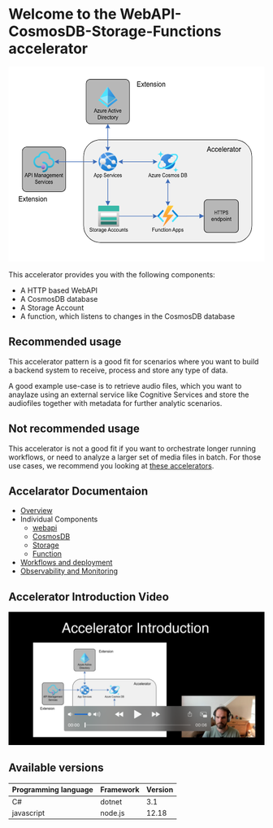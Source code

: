 # Welcome to the WebAPI-CosmosDB-Storage-Functions accelerator

![](docs/img/acceleratordiagram.png)

This accelerator provides you with the following components:
- A HTTP based WebAPI
- A CosmosDB database
- A Storage Account
- A function, which listens to changes in the CosmosDB database

## Recommended usage

This accelerator pattern is a good fit for scenarios where you want to build a backend system to receive, process and store any type of data.

A good example use-case is to retrieve audio files, which you want to anaylaze using an external service like Cognitive Services and store the audiofiles together with metadata for further analytic scenarios.

## Not recommended usage

This accelerator is not a good fit if you want to orchestrate longer running workflows, or need to analyze a larger set of media files in batch. For those use cases, we recommend you looking at [these accelerators](http://www.microsoft.com).

## Accelarator Documentaion

- [Overview](docs)
- Individual Components
    - [webapi](docs)
    - [CosmosDB](docs)
    - [Storage](docs)
    - [Function](docs)
- [Workflows and deployment](docs)
- [Observability and Monitoring](docs)

## Accelerator Introduction Video

![](docs/img/videopreview.png)

## Available versions

| Programming language | Framework | Version |
| -------------------- | --------- | ------- |
| C#                   | dotnet    | 3.1     |
| javascript           | node.js   | 12.18   |
